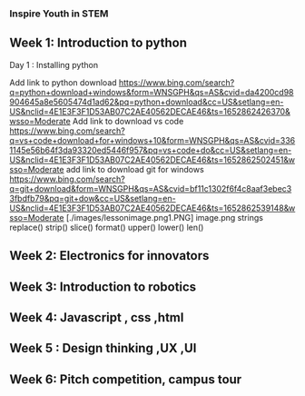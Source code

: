 ### Inspire Youth in STEM

## Week 1: Introduction to python
   Day 1 : Installing python
   
   Add link to python download
https://www.bing.com/search?q=python+download+windows&form=WNSGPH&qs=AS&cvid=da4200cd98904645a8e5605474d1ad62&pq=python+download&cc=US&setlang=en-US&nclid=4E1E3F3F1D53AB07C2AE40562DECAE46&ts=1652862426370&wsso=Moderate
   Add link to download vs code
https://www.bing.com/search?q=vs+code+download+for+windows+10&form=WNSGPH&qs=AS&cvid=3361145e56b64f3da93320ed5446f957&pq=vs+code+do&cc=US&setlang=en-US&nclid=4E1E3F3F1D53AB07C2AE40562DECAE46&ts=1652862502451&wsso=Moderate
   add link to download git for windows
https://www.bing.com/search?q=git+download&form=WNSGPH&qs=AS&cvid=bf11c1302f6f4c8aaf3ebec33fbdfb79&pq=git+dow&cc=US&setlang=en-US&nclid=4E1E3F3F1D53AB07C2AE40562DECAE46&ts=1652862539148&wsso=Moderate
   [./images/lessonimage.png1.PNG]
image.png
   strings
         replace()
         strip()
         slice()
         format()
         upper()
         lower()
         len()
## Week 2: Electronics for innovators


## Week 3: Introduction to robotics

## Week 4: Javascript , css ,html

## Week 5 : Design thinking ,UX ,UI

## Week 6: Pitch competition, campus tour
